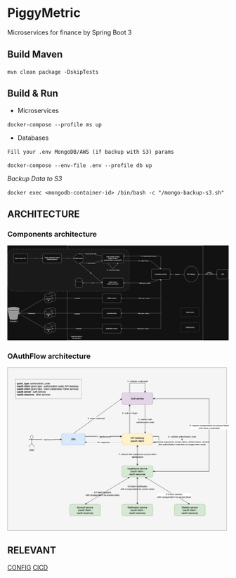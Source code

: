 
# PiggyMetric
Microservices for finance by Spring Boot 3

## Build Maven
`mvn clean package -DskipTests`

## Build & Run
- Microservices

`docker-compose --profile ms up`

- Databases

`Fill your .env MongoDB/AWS (if backup with S3) params`

`docker-compose --env-file .env --profile db up`

*Backup Data to S3*

`docker exec <mongodb-container-id> /bin/bash -c "/mongo-backup-s3.sh"`

## ARCHITECTURE

### Components architecture
![Components_architecture](https://github.com/dqminh2810/PiggyMetric/blob/main/docs/PM-Components-Architecture.png)

### OAuthFlow architecture
![OAuthFlow_architecture](https://github.com/dqminh2810/PiggyMetric/blob/main/docs/PM-OauthAppFlow.jpg)

## RELEVANT
[CONFIG](https://github.com/dqminh2810/PiggyMetricConfig)
[CICD](https://github.com/dqminh2810/PiggyMetricCICD)